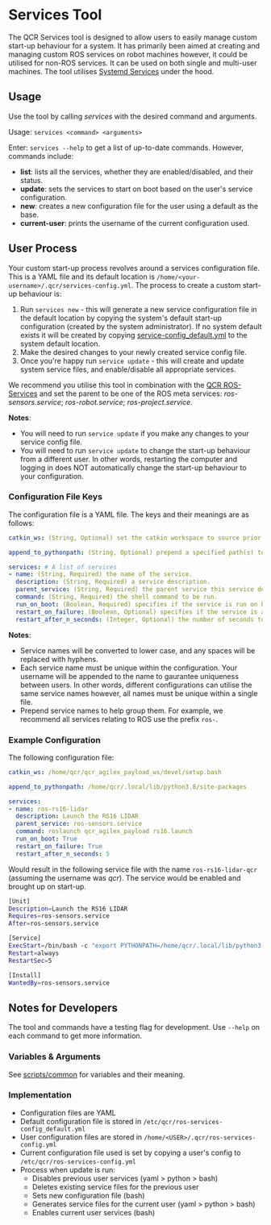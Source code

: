 # Services Tool

The QCR Services tool is designed to allow users to easily manage custom start-up behaviour for a system. It has primarily been aimed at creating and managing custom ROS services on robot machines however, it could be utilised for non-ROS services. It can be used on both single and multi-user machines. The tool utilises [Systemd Services](https://www.freedesktop.org/software/systemd/man/systemd.service.html) under the hood. 

## Usage

Use the tool by calling *services* with the desired command and arguments.

Usage: `services <command> <arguments>`

Enter: `services --help` to get a list of up-to-date commands. However, commands include:

- **list**: lists all the services, whether they are enabled/disabled, and their status.
- **update**: sets the services to start on boot based on the user's service configuration.
- **new**: creates a new configuration file for the user using a default as the base.
- **current-user**: prints the username of the current configuration used.

## User Process

Your custom start-up process revolves around a services configuration file. This is a YAML file and its default location is `/home/<your-username>/.qcr/services-config.yml`. The process to create a custom start-up behaviour is:

1. Run `services new` - this will generate a new service configuration file in the default location by copying the system's default start-up configuration (created by the system administrator). If no system default exists it will be created by copying [service-config_default.yml](/service-config_default.yml) to the system default location.
2. Make the desired changes to your newly created service config file. 
3. Once you're happy run `service update` - this will create and update system service files, and enable/disable all appropriate services.

We recommend you utilise this tool in combination with the [QCR ROS-Services](https://github.com/qcr/ros-services) and set the parent to be one of the ROS meta services: *ros-sensors.service*; *ros-robot.service*; *ros-project.service*.

**Notes**:

- You will need to run `service update` if you make any changes to your service config file.
- You will need to run `service update` to change the start-up behaviour from a different user. In other words, restarting the computer and logging in does NOT automatically change the start-up behaviour to your configuration. 

### Configuration File Keys

The configuration file is a YAML file. The keys and their meanings are as follows:

```yaml
catkin_ws: (String, Optional) set the catkin workspace to source prior to running each service's command value. Set to the top most catkin workspace required across all services. Defaults to None.

append_to_pythonpath: (String, Optional) prepend a specified path(s) to the system's python path for each service. Defaults to None.

services: # A list of services
- name: (String, Required) the name of the service.
  description: (String, Required) a service description.
  parent_service: (String, Required) the parent service this service depends on.
  command: (String, Required) the shell command to be run.
  run_on_boot: (Boolean, Required) specifies if the service is run on boot. Defaults to True.
  restart_on_failure: (Boolean, Optional) specifies if the service is automatically restarted on failure. Defaults to True.
  restart_after_n_seconds: (Integer, Optional) the number of seconds to wait until attempting to restart the service. Defaults to 5.
```

**Notes**:

- Service names will be converted to lower case, and any spaces will be replaced with hyphens.
- Each service name must be unique within the configuration. Your username will be appended to the name to gaurantee uniqueness between users. In other words, different configurations can utilise the same service names however, all names must be unique within a single file.
- Prepend service names to help group them. For example, we recommend all services relating to ROS use the prefix `ros-`.

### Example Configuration

The following configuration file:

```yaml
catkin_ws: /home/qcr/qcr_agilex_payload_ws/devel/setup.bash

append_to_pythonpath: /home/qcr/.local/lib/python3.8/site-packages

services:
- name: ros-rs16-lidar
  description: Launch the RS16 LIDAR
  parent_service: ros-sensors.service
  command: roslaunch qcr_agilex_payload rs16.launch
  run_on_boot: True
  restart_on_failure: True
  restart_after_n_seconds: 5
```

Would result in the following service file with the name `ros-rs16-lidar-qcr` (assuming the username was *qcr*). The service would be enabled and brought up on start-up.

```bash
[Unit]
Description=Launch the RS16 LIDAR
Requires=ros-sensors.service
After=ros-sensors.service

[Service]
ExecStart=/bin/bash -c "export PYTHONPATH=/home/qcr/.local/lib/python3.8/site-packages:$PYTHONPATH && source /home/qcr/qcr_agilex_payload_ws/devel/setup.bash && roslaunch qcr_agilex_payload rs16.launch"
Restart=always
RestartSec=5

[Install]
WantedBy=ros-sensors.service

```


## Notes for Developers

The tool and commands have a testing flag for development. Use `--help` on each command to get more information.

### Variables & Arguments

See [scripts/common](scripts/common) for variables and their meaning.


### Implementation

- Configuration files are YAML
- Default configuration file is stored in `/etc/qcr/ros-services-config_default.yml`
- User configuration files are stored in `/home/<USER>/.qcr/ros-services-config.yml`
- Current configuration file used is set by copying a user's config to `/etc/qcr/ros-services-config.yml`
- Process when update is run:
    - Disables previous user services (yaml > python > bash)
    - Deletes existing service files for the previous user
    - Sets new configuration file (bash)
    - Generates service files for the current user (yaml > python > bash)
    - Enables current user services (bash)
